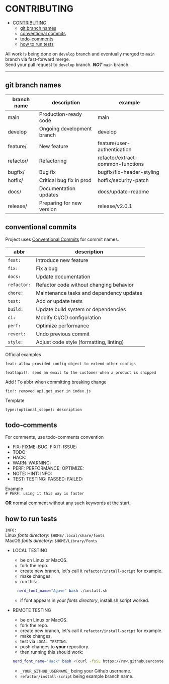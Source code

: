 # CONTRIBUTING

- [CONTRIBUTING](#contributing)
  - [git branch names](#git-branch-names)
  - [conventional commits](#conventional-commits)
  - [todo-comments](#todo-comments)
  - [how to run tests](#how-to-run-tests)

All work is being done on `develop` branch and
eventually merged to `main` branch via fast-forward merge.  
Send your pull request to `develop` branch. **_NOT_** `main` branch.

---

## git branch names

| branch name | description                | example                           |
| ----------- | -------------------------- | --------------------------------- |
| main        | Production-ready code      | main                              |
| develop     | Ongoing development branch | develop                           |
| feature/    | New feature                | feature/user-authentication       |
| refactor/   | Refactoring                | refactor/extract-common-functions |
| bugfix/     | Bug fix                    | bugfix/fix-header-styling         |
| hotfix/     | Critical bug fix in prod   | hotfix/security-patch             |
| docs/       | Documentation updates      | docs/update-readme                |
| release/    | Preparing for new version  | release/v2.0.1                    |

## conventional commits

Project uses [Conventional Commits](https://www.conventionalcommits.org)
for commit names.

| abbr        | description                              |
| ----------- | ---------------------------------------- |
| `feat:`     | Introduce new feature                    |
| `fix:`      | Fix a bug                                |
| `docs:`     | Update documentation                     |
| `refactor:` | Refactor code without changing behavior  |
| `chore:`    | Maintenance tasks and dependency updates |
| `test:`     | Add or update tests                      |
| `build:`    | Update build system or dependencies      |
| `ci:`       | Modify CI/CD configuration               |
| `perf:`     | Optimize performance                     |
| `revert:`   | Undo previous commit                     |
| `style:`    | Adjust code style (formatting, linting)  |

Official examples

`feat: allow provided config object to extend other configs`

`feat(api)!: send an email to the customer when a product is shipped`

Add ! To abbr when committing breaking change

`fix!: removed api.get_user in index.js`

Template

`type:(optional_scope): description`

## todo-comments

For comments, use todo-comments convention

- FIX: FIXME: BUG: FIXIT: ISSUE:
- TODO:
- HACK:
- WARN: WARNING:
- PERF: PERFORMANCE: OPTIMIZE:
- NOTE: HINT: INFO:
- TEST: TESTING: PASSED: FAILED:

Example  
`# PERF: using it this way is faster`

**OR**
normal comment without any such keywords at the start.

## how to run tests

`INFO:`  
Linux _fonts directory_: `$HOME/.local/share/fonts`  
MacOS _fonts directory_: `$HOME/Library/Fonts`

- LOCAL TESTING

  - be on Linux or MacOS.
  - fork the repo.
  - create new branch, let's call it `refactor/install-script` for example.
  - make changes.
  - run this:

  ```bash
    nerd_font_name="Agave" bash ./install.sh
  ```

  - if font appears in your _fonts directory_, install.sh script worked.

- REMOTE TESTING

  - be on Linux or MacOS.
  - fork the repo.
  - create new branch, let's call it `refactor/install-script` for example.
  - make changes.
  - test via `LOCAL TESTING`.
  - push changes to **your** repository.
  - then running this should work:

  ```bash
  nerd_font_name="Hack" bash <(curl -fsSL https://raw.githubusercontent.com/_YOUR_GITHUB_USERNAME_/nefoin/refactor/install-script/install.sh)
  ```

  - `_YOUR_GITHUB_USERNAME_` being your Github username.
  - `refactor/install-script` being example branch name.

